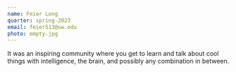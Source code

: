 ```yaml
---
name: Feier Long
quarter: spring-2023
email: feier513@uw.edu
photo: empty.jpg
---
```


It was an inspiring community where you get to learn and talk about cool things with intelligence, the brain, and possibly any combination in between.